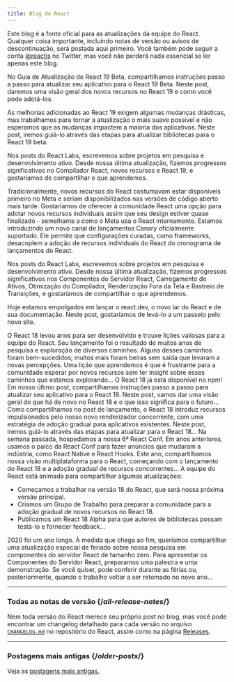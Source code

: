 ```yaml
---
title: Blog do React
---
```


<Intro>

Este blog é a fonte oficial para as atualizações da equipe do React. Qualquer coisa importante, incluindo notas de versão ou avisos de descontinuação, será postada aqui primeiro. Você também pode seguir a conta [@reactjs](https://twitter.com/reactjs) no Twitter, mas você não perderá nada essencial se ler apenas este blog.

</Intro>

<div className="sm:-mx-5 flex flex-col gap-5 mt-12">

<BlogCard title="React 19 Beta " date="25 de abril de 2024" url="/blog/2024/04/25/react-19">

No Guia de Atualização do React 19 Beta, compartilhamos instruções passo a passo para atualizar seu aplicativo para o React 19 Beta. Neste post, daremos uma visão geral dos novos recursos no React 19 e como você pode adotá-los.

</BlogCard>

<BlogCard title="Guia de Atualização do React 19 Beta" date="25 de abril de 2024" url="/blog/2024/04/25/react-19-upgrade-guide">

As melhorias adicionadas ao React 19 exigem algumas mudanças drásticas, mas trabalhamos para tornar a atualização o mais suave possível e não esperamos que as mudanças impactem a maioria dos aplicativos. Neste post, iremos guiá-lo através das etapas para atualizar bibliotecas para o React 19 beta.

</BlogCard>

<BlogCard title="React Labs: No que Estamos Trabalhando – Fevereiro de 2024" date="15 de fevereiro de 2024" url="/blog/2024/02/15/react-labs-what-we-have-been-working-on-february-2024">

Nos posts do React Labs, escrevemos sobre projetos em pesquisa e desenvolvimento ativo. Desde nossa última atualização, fizemos progressos significativos no Compilador React, novos recursos e React 19, e gostaríamos de compartilhar o que aprendemos.

</BlogCard>

<BlogCard title="React Canaries: Lançamento Incremental de Recursos Fora do Meta" date="3 de maio de 2023" url="/blog/2023/05/03/react-canaries">

Tradicionalmente, novos recursos do React costumavam estar disponíveis primeiro no Meta e seriam disponibilizados nas versões de código aberto mais tarde. Gostaríamos de oferecer à comunidade React uma opção para adotar novos recursos individuais assim que seu design estiver quase finalizado - semelhante a como o Meta usa o React internamente. Estamos introduzindo um novo canal de lançamentos Canary oficialmente suportado. Ele permite que configurações curadas, como frameworks, desacoplem a adoção de recursos individuais do React do cronograma de lançamentos do React.

</BlogCard>

<BlogCard title="React Labs: No que Estamos Trabalhando – Março de 2023" date="22 de março de 2023" url="/blog/2023/03/22/react-labs-what-we-have-been-working-on-march-2023">

Nos posts do React Labs, escrevemos sobre projetos em pesquisa e desenvolvimento ativo. Desde nossa última atualização, fizemos progressos significativos nos Componentes do Servidor React, Carregamento de Ativos, Otimização do Compilador, Renderização Fora da Tela e Rastreio de Transições, e gostaríamos de compartilhar o que aprendemos.

</BlogCard>


<BlogCard title="Apresentando react.dev" date="16 de março de 2023" url="/blog/2023/03/16/introducing-react-dev">

Hoje estamos empolgados em lançar o react.dev, o novo lar do React e de sua documentação. Neste post, gostaríamos de levá-lo a um passeio pelo novo site.

</BlogCard>


<BlogCard title="React Labs: No que Estamos Trabalhando – Junho de 2022" date="15 de junho de 2022" url="/blog/2022/06/15/react-labs-what-we-have-been-working-on-june-2022">
O React 18 levou anos para ser desenvolvido e trouxe lições valiosas para a equipe do React. Seu lançamento foi o resultado de muitos anos de pesquisa e exploração de diversos caminhos. Alguns desses caminhos foram bem-sucedidos; muitos mais foram beiras sem saída que levaram a novas percepções. Uma lição que aprendemos é que é frustrante para a comunidade esperar por novos recursos sem ter insight sobre esses caminhos que estamos explorando...
</BlogCard>

<BlogCard title="React v18.0" date="29 de março de 2022" url="/blog/2022/03/29/react-v18">
O React 18 já está disponível no npm! Em nosso último post, compartilhamos instruções passo a passo para atualizar seu aplicativo para o React 18. Neste post, vamos dar uma visão geral do que há de novo no React 18 e o que isso significa para o futuro...
</BlogCard>

<BlogCard title="Como Atualizar para o React 18" date="8 de março de 2022" url="/blog/2022/03/08/react-18-upgrade-guide">
Como compartilhamos no post de lançamento, o React 18 introduz recursos impulsionados pelo nosso novo renderizador concorrente, com uma estratégia de adoção gradual para aplicativos existentes. Neste post, iremos guiá-lo através das etapas para atualizar para o React 18...
</BlogCard>

<BlogCard title="Resumo da React Conf 2021" date="17 de dezembro de 2021" url="/blog/2021/12/17/react-conf-2021-recap">
Na semana passada, hospedamos a nossa 6ª React Conf. Em anos anteriores, usamos o palco da React Conf para fazer anúncios que mudaram a indústria, como React Native e React Hooks. Este ano, compartilhamos nossa visão multiplataforma para o React, começando com o lançamento do React 18 e a adoção gradual de recursos concorrentes...
</BlogCard>

<BlogCard title="O Plano para o React 18" date="8 de junho de 2021" url="/blog/2021/06/08/the-plan-for-react-18">
A equipe do React está animada para compartilhar algumas atualizações:

- Começamos a trabalhar na versão 18 do React, que será nossa próxima versão principal.
- Criamos um Grupo de Trabalho para preparar a comunidade para a adoção gradual de novos recursos no React 18.
- Publicamos um React 18 Alpha para que autores de bibliotecas possam testá-lo e fornecer feedback...
</BlogCard>

<BlogCard title="Apresentando Componentes do Servidor React Zero-Bundle-Size" date="21 de dezembro de 2020" url="/blog/2020/12/21/data-fetching-with-react-server-components">
2020 foi um ano longo. À medida que chega ao fim, queríamos compartilhar uma atualização especial de feriado sobre nossa pesquisa em componentes do servidor React de tamanho zero. Para apresentar os Componentes do Servidor React, preparamos uma palestra e uma demonstração. Se você quiser, pode conferir durante as férias ou, posteriormente, quando o trabalho voltar a ser retomado no novo ano...
</BlogCard>

</div>

---

### Todas as notas de versão {/*all-release-notes*/}

Nem toda versão do React merece seu próprio post no blog, mas você pode encontrar um changelog detalhado para cada versão no arquivo [`CHANGELOG.md`](https://github.com/facebook/react/blob/main/CHANGELOG.md) no repositório do React, assim como na página [Releases](https://github.com/facebook/react/releases).

---

### Postagens mais antigas {/*older-posts*/}

Veja as [postagens mais antigas.](https://reactjs.org/blog/all.html)

<div className="h-12"></div>
